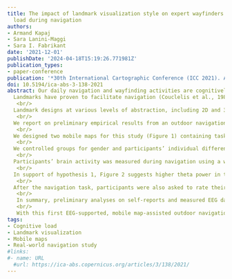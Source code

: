 ```yaml
---
title: The impact of landmark visualization style on expert wayfinders’ cognitive
  load during navigation
authors:
- Armand Kapaj
- Sara Lanini-Maggi
- Sara I. Fabrikant
date: '2021-12-01'
publishDate: '2024-04-18T15:19:26.771981Z'
publication_types:
- paper-conference
publication: '*30th International Cartographic Conference (ICC 2021). Abstracts of the ICA.*'
doi: 10.5194/ica-abs-3-138-2021
abstract: Our daily navigation and wayfinding activities are cognitively challenging processes, especially in unfamiliar environments (Farr et al., 2012). 
  Landmarks have proven to facilitate navigation (Couclelis et al., 1987). Despite the acknowledged importance of landmarks for human navigation, it is still undecided how we should display them in a perceptually salient and cognitively supportive way on mobile maps. We aim to identify landmark designs that help redirect participants’ gaze to the traversed environment to support participants’ spatial knowledge acquisition during navigation, while also reducing participants’ cognitive load.<br/>
   <br/>
  Landmark designs at various levels of abstraction, including 2D and 3D depictions have been proposed (Döllner, 2007; Elias & Paelke, 2008). Elias and Paelke (2008) suggest a landmark abstraction continuum for point features, ranging from 3D photorealistic (images) to 2D abstract (labels) on maps. Others have suggested fully photorealistic navigation displays in 3D (Nurminen & Oulasvirta, 2008) because these seem to facilitate landmark recognition on the navigation system display, thus making the design superior to abstract 2D maps for novice users (Plesa & Cartwright, 2008). One drawback of realistic 3D depictions is the amount of information presented to users, potentially leading to greater cognitive load and mental efforts because of the increased visual density (Liao et al., 2017). To mitigate this, Liao et al., 2017 suggest combining 2D and 3D, where only landmarks are depicted as photorealistic 3D features on the 2D mobile map.<br/>
   <br/>
  We report on preliminary empirical results from an outdoor navigation study with expert map users and wayfinders, designed to assess how abstract 2D and more realistic 3D landmark depictions (between-subject) might influence participants’ cognitive load during wayfinding in an unfamiliar environment. Based on previous inconclusive research, we formulated two competing hypotheses for this study - (1) participants’ cognitive load will be higher with the more realistic 3D landmarks due to the greater amount of visual information that needs to be processed, and (2), participants’ cognitive load will be lower for task-relevant 3D landmarks because their identification in the traversed environment will be facilitated by this visualization style.<br/>
   <br/>
  We designed two mobile maps for this study (Figure 1) containing task-relevant abstract 2D building footprints (1a), and photorealistic 3D buildings (1b). The study was conducted in a residential area in Brugg, Aargau, Switzerland, unfamiliar to participants. Participants were instructed to follow a given route (approx. 1 km) with the aid of the mobile map app as fast as possible, without running. They were asked to identify five landmarks in the environment, indicated along the given route (Figure 1), by raising their hand once they were next to the landmarks, to continue to reach the destination point. The buildings were chosen based on their visual and structural saliency (Sorrows & Hirtle, 1999).<br/>
   <br/>
  We controlled groups for gender and participants’ individual differences based on their self-reported spatial strategies skills, measured with the questionnaire on spatial strategies (Münzer & Hölscher, 2011). We also counterbalanced the starting position of the navigation task to control for landmark order effects. The map application displayed a North-up map at the start, and participants were able to interact with the map as desired (i.e., pan, zoom, rotate, and tilt). Twenty-two navigation experts (f=2, m=20, average age=37.1 yrs., range = 24-58 yrs.) from the Engineer and Rescue Troops of the Swiss Armed Forces took part in the study. Participants were voluntarily recruited, and no incentives were provided.<br/>
   <br/>
  Participants’ brain activity was measured during navigation using a wireless 64-channel electroencephalography (EEG) device with active electrodes (LiveAmp 641), at a 500 Hz sampling rate. EEG data were processed in MATLAB (v9.9.0) with the EEGLAB toolbox (v2020.0). We first removed task-irrelevant (i.e., accelerometer) channels to then apply an adaptive mixture independent component (IC) analysis (AMICA; Palmer et al., 2012). We removed ICs reflecting eye and muscle movements (p > .90). We then performed a power spectrum analysis on the cleaned EEG data to compare cognitive load for the entire duration of the experiment across the 2D/3D landmark groups. For this, we relied on the power spectrum of the theta (4–7 Hz) and alpha (8–13 Hz) bands, because these are indicative of cognitive load (Klimesch, 1999), and relevant for navigation tasks (Sharma et al., 2017). Figure 2 depicts a topographic scalp density map of the EEG spectral power on the theta (2a) and alpha (2b) bands, averaged across experimental groups.<br/>
   <br/>
  In support of hypothesis 1, Figure 2 suggests higher theta power in the frontal lobe for the 3D group (white rectangle, in 2a) compared to the 2D group. While frontal theta power increases, and parietal alpha decreases when participants perform difficult and cognitively demanding tasks (Gevins & Smith, 2003), we do not observe such differences in the alpha band (2b). We further compared the proportion of theta power to the total power for five task-relevant frontal electrodes (AFz, FCz, Fz, F1, and F2, see reference scalp map in Figure 3). These analyses did not yield any statistically significant difference across the 2D and 3D groups, contrary to our hypotheses.<br/>
   <br/>
  After the navigation task, participants were also asked to rate their perceived mental demand from low (0) to high (100) using the NASA Task Load Index questionnaire (Hart & Staveland, 1988). While participants in the 2D group perceived a greater mental demand (Mdn = 25.0, SD = 14.7) compared to the 3D group (Mdn = 20.0, SD = 10.5), this difference is not statistically significant (W = 74.5, p = 0.35, r = -0.2), matching the EEG measures, but contrary to our hypotheses.<br/>
   <br/>
   In summary, preliminary analyses on self-reports and measured EEG data reveal no statistically significant differences in cognitive load for the two tested landmark visualization styles for expert navigators. This could mean that chosen landmark visualizations do not make any difference for the cognitive load of our expert wayfinders. It could also mean that an overall power analysis averaging across the entire experiment duration covers mental load fluctuations in landmark-relevant task phases (i.e., identification, map-matching, etc.). Focusing next on frontal, central, and parietal electrodes, because these are associated with cognitive load in navigation (Wunderlich & Gramann, 2018), we examine fluctuations of the power signals over time and then segment the EEG data into a finer temporal resolution to analyze participants’ cognitive load across groups for landmark-relevant phases during navigation.<br/>
   <br/>
   With this first EEG-supported, mobile map-assisted outdoor navigation study in cartography, we strive for high ecological validity compared to traditional laboratory navigation studies. Our research program is to develop empirically evaluated cartographic design guidelines for dynamically depicting task-relevant landmarks on mobile map displays that not only respond to wayfinders’ cognitive load during navigation but also allows them to acquire spatial knowledge of the traversed environment.
tags:
- Cognitive load
- Landmark visualization
- Mobile maps
- Real-world navigation study
#links:
#- name: URL
  #url: https://ica-abs.copernicus.org/articles/3/138/2021/
---
```

